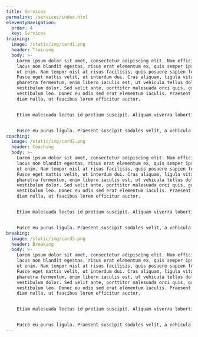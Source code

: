 ```yaml
---
title: Services
permalink: /services/index.html
eleventyNavigation:
  order: 4
  key: Services
training:
  image: /static/img/card1.png
  header: Training
  body: >-
    Lorem ipsum dolor sit amet, consectetur adipiscing elit. Nam efficitur,
    lacus non blandit egestas, risus erat elementum ex, quis semper ipsum odio
    ut enim. Nam tempor nisl at risus facilisis, quis posuere sapien feugiat.
    Fusce eget mattis velit, ut interdum dui. Cras aliquam, ligula vitae
    pharetra fermentum, enim libero iaculis est, ut vehicula tellus dolor
    vestibulum dolor. Sed velit ante, porttitor malesuada orci quis, gravida
    vestibulum leo. Donec eu odio sed erat elementum iaculis. Praesent ultricies
    diam nulla, ut faucibus lorem efficitur auctor.


    Etiam malesuada lectus id pretium suscipit. Aliquam viverra lobortis erat vitae feugiat. Nulla facilisi. Praesent gravida consectetur ipsum, at venenatis ligula. Fusce sit amet neque sit amet justo posuere faucibus sit amet sed nibh. Praesent semper est eget pellentesque fermentum. Suspendisse ac sem in neque pulvinar gravida in sed velit. In luctus luctus turpis, vitae tempor est feugiat eu. Nunc non urna eu libero bibendum finibus. Etiam eros augue, cursus quis ultrices et, mollis nec magna.


    Fusce eu purus ligula. Praesent suscipit sodales velit, a vehicula justo euismod id. Nulla ultrices varius elit, ac scelerisque justo vestibulum sed. Nullam malesuada bibendum turpis. Quisque sit amet elit luctus eros imperdiet scelerisque. Pellentesque mollis mauris sit amet ex pretium vestibulum. Sed vitae aliquam leo. Duis tortor eros, pretium id leo eget, ultricies euismod lectus. Etiam vel dui et diam malesuada aliquet. Nam ut nisi quis magna feugiat varius in nec tortor. Etiam tincidunt nisi quam, id tincidunt justo sodales id.
coaching:
  image: /static/img/card2.png
  header: Coaching
  body: >-
    Lorem ipsum dolor sit amet, consectetur adipiscing elit. Nam efficitur,
    lacus non blandit egestas, risus erat elementum ex, quis semper ipsum odio
    ut enim. Nam tempor nisl at risus facilisis, quis posuere sapien feugiat.
    Fusce eget mattis velit, ut interdum dui. Cras aliquam, ligula vitae
    pharetra fermentum, enim libero iaculis est, ut vehicula tellus dolor
    vestibulum dolor. Sed velit ante, porttitor malesuada orci quis, gravida
    vestibulum leo. Donec eu odio sed erat elementum iaculis. Praesent ultricies
    diam nulla, ut faucibus lorem efficitur auctor.


    Etiam malesuada lectus id pretium suscipit. Aliquam viverra lobortis erat vitae feugiat. Nulla facilisi. Praesent gravida consectetur ipsum, at venenatis ligula. Fusce sit amet neque sit amet justo posuere faucibus sit amet sed nibh. Praesent semper est eget pellentesque fermentum. Suspendisse ac sem in neque pulvinar gravida in sed velit. In luctus luctus turpis, vitae tempor est feugiat eu. Nunc non urna eu libero bibendum finibus. Etiam eros augue, cursus quis ultrices et, mollis nec magna.


    Fusce eu purus ligula. Praesent suscipit sodales velit, a vehicula justo euismod id. Nulla ultrices varius elit, ac scelerisque justo vestibulum sed. Nullam malesuada bibendum turpis. Quisque sit amet elit luctus eros imperdiet scelerisque. Pellentesque mollis mauris sit amet ex pretium vestibulum. Sed vitae aliquam leo. Duis tortor eros, pretium id leo eget, ultricies euismod lectus. Etiam vel dui et diam malesuada aliquet. Nam ut nisi quis magna feugiat varius in nec tortor. Etiam tincidunt nisi quam, id tincidunt justo sodales id.
breaking:
  image: /static/img/card3.png
  header: Breaking
  body: >-
    Lorem ipsum dolor sit amet, consectetur adipiscing elit. Nam efficitur,
    lacus non blandit egestas, risus erat elementum ex, quis semper ipsum odio
    ut enim. Nam tempor nisl at risus facilisis, quis posuere sapien feugiat.
    Fusce eget mattis velit, ut interdum dui. Cras aliquam, ligula vitae
    pharetra fermentum, enim libero iaculis est, ut vehicula tellus dolor
    vestibulum dolor. Sed velit ante, porttitor malesuada orci quis, gravida
    vestibulum leo. Donec eu odio sed erat elementum iaculis. Praesent ultricies
    diam nulla, ut faucibus lorem efficitur auctor.


    Etiam malesuada lectus id pretium suscipit. Aliquam viverra lobortis erat vitae feugiat. Nulla facilisi. Praesent gravida consectetur ipsum, at venenatis ligula. Fusce sit amet neque sit amet justo posuere faucibus sit amet sed nibh. Praesent semper est eget pellentesque fermentum. Suspendisse ac sem in neque pulvinar gravida in sed velit. In luctus luctus turpis, vitae tempor est feugiat eu. Nunc non urna eu libero bibendum finibus. Etiam eros augue, cursus quis ultrices et, mollis nec magna.


    Fusce eu purus ligula. Praesent suscipit sodales velit, a vehicula justo euismod id. Nulla ultrices varius elit, ac scelerisque justo vestibulum sed. Nullam malesuada bibendum turpis. Quisque sit amet elit luctus eros imperdiet scelerisque. Pellentesque mollis mauris sit amet ex pretium vestibulum. Sed vitae aliquam leo. Duis tortor eros, pretium id leo eget, ultricies euismod lectus. Etiam vel dui et diam malesuada aliquet. Nam ut nisi quis magna feugiat varius in nec tortor. Etiam tincidunt nisi quam, id tincidunt justo sodales id.
---
```

